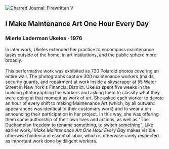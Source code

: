 <div class="artwork-of-the-day">
  <div class="container">
    <div class="img-wrapper">
      <img
        src="https://uploads0.wikiart.org/00307/images/mierle-laderman-ukeles/ukeles-i-make-maintenance-art-one-hour-every-day-1976-1.jpg!Large.jpg"
        alt="Charred Journal: Firewritten V" />
    </div>
    <div class="artwork-detail">
      <div class="artwork-origin"> 
        <h2 class="artwork-name">I Make Maintenance Art One Hour Every Day</h2>
        <h3 class="artist">
          Mierle Laderman Ukeles
                    ·  1976
        </h3>
      </div>
      <p class="description">
        <span class="artwork-description-text ng-binding" ng-bind-html="viewModel.ArtworkOfTheDay.Description | unsafe">In later work, Ukeles extended her practice to encompass maintenance tasks outside of the home, in art institutions, and the public sphere more broadly.<br><br>This performative work was exhibited as 720 Polaroid photos covering an entire wall. The photographs capture 300 maintenance workers (maids, security guards, and repairmen) at work inside a skyscraper at 55 Water Street in New York's Financial District. Ukeles spent five weeks in the building photographing the workers and asking them to classify what they were doing at that moment as work of art. She asked each worker to devote an hour of every shift to making Maintenance Art (which, by all outward appearances was identical to their customary work) and to wear a pin announcing their participation in her project. In this way, she was offering them some authorship of their own lives and actions, as well as "The Duchampian freedom to rename something, to switch something". Like earlier work,<i>I Make Maintenance Art One Hour Every Day</i> makes visible otherwise hidden and essential labor, which is otherwise rarely respected as important work done by diligent workers.</span>
                        <div class="text-shadow-container" ng-show="showShadow" style=""></div>
      </p>
    </div>
  </div>

</div>
